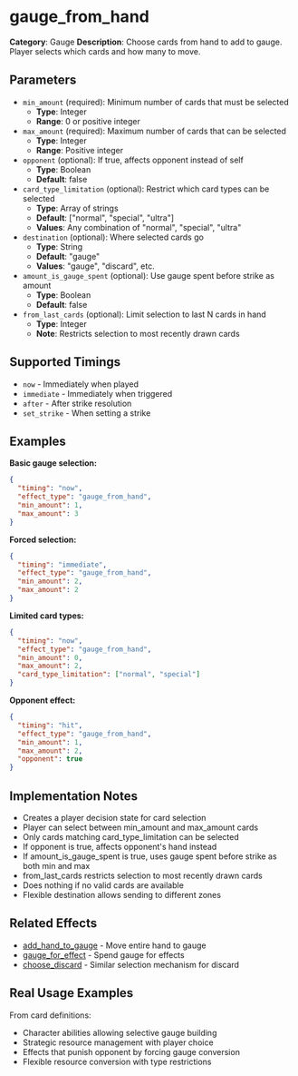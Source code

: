 # gauge_from_hand

**Category**: Gauge
**Description**: Choose cards from hand to add to gauge. Player selects which cards and how many to move.

## Parameters

- `min_amount` (required): Minimum number of cards that must be selected
  - **Type**: Integer
  - **Range**: 0 or positive integer
- `max_amount` (required): Maximum number of cards that can be selected
  - **Type**: Integer
  - **Range**: Positive integer
- `opponent` (optional): If true, affects opponent instead of self
  - **Type**: Boolean
  - **Default**: false
- `card_type_limitation` (optional): Restrict which card types can be selected
  - **Type**: Array of strings
  - **Default**: ["normal", "special", "ultra"]
  - **Values**: Any combination of "normal", "special", "ultra"
- `destination` (optional): Where selected cards go
  - **Type**: String
  - **Default**: "gauge"
  - **Values**: "gauge", "discard", etc.
- `amount_is_gauge_spent` (optional): Use gauge spent before strike as amount
  - **Type**: Boolean
  - **Default**: false
- `from_last_cards` (optional): Limit selection to last N cards in hand
  - **Type**: Integer
  - **Note**: Restricts selection to most recently drawn cards

## Supported Timings

- `now` - Immediately when played
- `immediate` - Immediately when triggered
- `after` - After strike resolution
- `set_strike` - When setting a strike

## Examples

**Basic gauge selection:**
```json
{
  "timing": "now",
  "effect_type": "gauge_from_hand",
  "min_amount": 1,
  "max_amount": 3
}
```

**Forced selection:**
```json
{
  "timing": "immediate",
  "effect_type": "gauge_from_hand",
  "min_amount": 2,
  "max_amount": 2
}
```

**Limited card types:**
```json
{
  "timing": "now",
  "effect_type": "gauge_from_hand",
  "min_amount": 0,
  "max_amount": 2,
  "card_type_limitation": ["normal", "special"]
}
```

**Opponent effect:**
```json
{
  "timing": "hit",
  "effect_type": "gauge_from_hand",
  "min_amount": 1,
  "max_amount": 2,
  "opponent": true
}
```

## Implementation Notes

- Creates a player decision state for card selection
- Player can select between min_amount and max_amount cards
- Only cards matching card_type_limitation can be selected
- If opponent is true, affects opponent's hand instead
- If amount_is_gauge_spent is true, uses gauge spent before strike as both min and max
- from_last_cards restricts selection to most recently drawn cards
- Does nothing if no valid cards are available
- Flexible destination allows sending to different zones

## Related Effects

- [add_hand_to_gauge](add_hand_to_gauge.md) - Move entire hand to gauge
- [gauge_for_effect](gauge_for_effect.md) - Spend gauge for effects
- [choose_discard](../cards/choose_discard.md) - Similar selection mechanism for discard

## Real Usage Examples

From card definitions:
- Character abilities allowing selective gauge building
- Strategic resource management with player choice
- Effects that punish opponent by forcing gauge conversion
- Flexible resource conversion with type restrictions